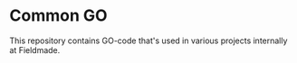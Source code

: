 # Common GO

This repository contains GO-code that's used in various projects internally at Fieldmade.
